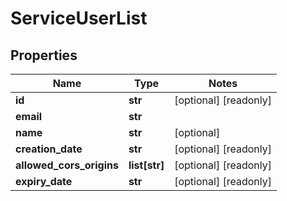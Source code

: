 # ServiceUserList

## Properties
Name | Type | Notes
------------ | ------------- | -------------
**id** | **str** | [optional] [readonly] 
**email** | **str** | 
**name** | **str** | [optional] 
**creation_date** | **str** | [optional] [readonly] 
**allowed_cors_origins** | **list[str]** | [optional] [readonly] 
**expiry_date** | **str** | [optional] [readonly] 


